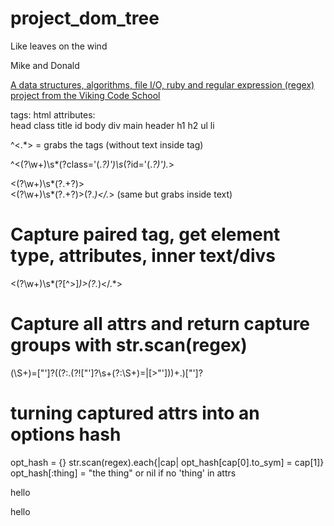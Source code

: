 # project_dom_tree
Like leaves on the wind

Mike and Donald

[A data structures, algorithms, file I/O, ruby and regular expression (regex) project from the Viking Code School](http://www.vikingcodeschool.com)


tags: html       attributes:  
      head       class
      title      id
      body
      div
      main
      header
      h1
      h2
      ul
      li


^<.*>     =  grabs the tags (without text inside tag)

^<(?<type>\w+)\s*(?<attr>class='(.*?)')\s*(?<attr2>id='(.*?)').*>
<!-- ^<(?<element>\w+)\s*(class=(?<class>'.+?'))> -->
<(?<element>\w+)\s*(?<other>.+?)>    
<(?<element>\w+)\s*(?<other>.+?)>(?<inner>.*)<\/.*> (same but grabs inside text)

# Capture paired tag, get element type, attributes, inner text/divs
<(?<element>\w+)\s*(?<attrs>[^>]*)>(?<inner>.*)<\/.*>

# Capture all attrs and return capture groups with str.scan(regex)
(\S+)=["']?((?:.(?!["']?\s+(?:\S+)=|[>"']))+.)["']?

# turning captured attrs into an options hash
opt_hash = {}
str.scan(regex).each{|cap| opt_hash[cap[0].to_sym] = cap[1]}
opt_hash[:thing] = "the thing" or nil if no 'thing' in attrs





<p class='foo bar' id='baz' name='fozzie'> hello

<p class='foo bar' name='fozzie'> hello